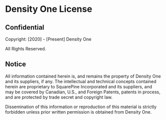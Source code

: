 # Density One License

## Confidential

Copyright: [2020] - [Present] Density One

All Rights Reserved.

## Notice

All information contained herein is, and remains the property of Density One and its suppliers, if any. The intellectual and technical concepts contained herein are proprietary to SquarePine Incorporated and its suppliers, and may be covered by Canadian, U.S., and Foreign Patents, patents in process, and are protected by trade secret and copyright law.

Dissemination of this information or reproduction of this material is strictly forbidden unless prior written permission is obtained from Density One.
